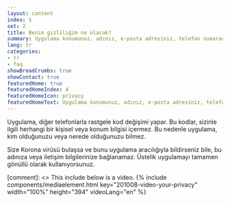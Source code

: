 ```yaml
---
layout: content
index: 5
set: 2
title: Benim gizliliğim ne olacak?
summary: Uygulama konumunuz, adınız, e-posta adresiniz, telefon numaranız veya diğer iletişim bilgileriniz olmadan çalışır.
lang: tr
categories:
- tr
- faq
showBreadCrumbs: true
showContact: true
featuredHome: true
featuredHomeIndex: 4
featuredHomeIcon: privacy
featuredHomeText: Uygulama konumunuz, adınız, e-posta adresiniz, telefon numaranız veya diğer iletişim bilgileriniz olmadan çalışır.
---
```


Uygulama, diğer telefonlarla rastgele kod değişimi yapar. Bu kodlar, sizinle ilgili herhangi bir kişisel veya konum bilgisi içermez. Bu nedenle uygulama, kim olduğunuzu veya nerede olduğunuzu bilmez.

Size Korona virüsü bulaşsa ve bunu uygulama aracılığıyla bildirseniz bile, bu adınıza veya iletişim bilgilerinize bağlanamaz. Üstelik uygulamayı tamamen gönüllü olarak kullanıyorsunuz.

[comment]: <> This include below is a video.
{% include components/mediaelement.html key="201008-video-your-privacy" width="100%" height="394"  videoLang="en" %}
